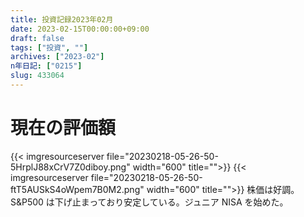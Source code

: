 ```yaml
---
title: 投資記録2023年02月
date: 2023-02-15T00:00:00+09:00
draft: false
tags: ["投資", ""]
archives: ["2023-02"]
n年日記: ["0215"]
slug: 433064
---
```


# 現在の評価額

{{< imgresourceserver file="20230218-05-26-50-5HrplJ88xCrV7Z0diboy.png" width="600" title="">}}
{{< imgresourceserver file="20230218-05-26-50-ftT5AUSkS4oWpem7B0M2.png" width="600" title="">}}
株価は好調。S&P500 は下げ止まっており安定している。ジュニア NISA を始めた。
